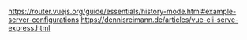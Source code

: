https://router.vuejs.org/guide/essentials/history-mode.html#example-server-configurations
https://dennisreimann.de/articles/vue-cli-serve-express.html
